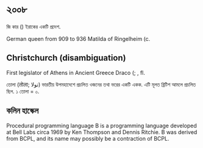 # ২০০৮

জি কার () ইরাকের একটি প্রদেশ.

German queen from 909 to 936
Matilda of Ringelheim (c.

## Christchurch (disambiguation)

First legislator of Athens in Ancient Greece
Draco (; , fl.

তোলা (तोला; تولا) ভারতীয় উপমহাদেশে প্রচলিত ওজনের তথা ভরের একটি একক. এটি মূলত ব্রিটিশ আমলে প্রচলিত ছিল. ১ তোলা = ০.

## কলিন হাস্কেল

Procedural programming language
B is a programming language developed at Bell Labs circa 1969 by Ken Thompson and Dennis Ritchie. B was derived from BCPL, and its name may possibly be a contraction of BCPL.

